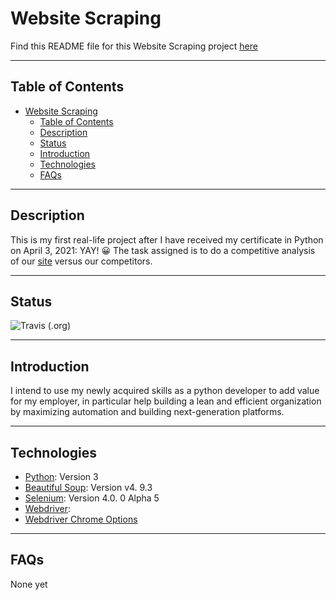 # Website Scraping

Find this README file for this Website Scraping project 
[here](https://github.com/bossiilaria/Python)

***

## Table of Contents
- [Website Scraping](#website-scraping)
  - [Table of Contents](#table-of-contents)
  - [Description](#description)
  - [Status](#status)
  - [Introduction](#introduction)
  - [Technologies](#technologies)
  - [FAQs](#faqs)

***

## Description
This is my first real-life project after I have received my certificate in Python on April 3, 2021: YAY! :grinning:
The task assigned is to do a competitive analysis of our [site](http://www.cheapoair.com/) versus our competitors. 

***

## Status
![Travis (.org)](https://img.shields.io/travis/rust-lang/rust?color=bright%20green&label=In%20Development&logo=python&logoColor=green&style=for-the-badge)

***

## Introduction
I intend to use my newly acquired skills as a python developer to add value for my employer, in particular help building a lean and efficient organization by maximizing automation and building next-generation platforms.

***

## Technologies
* [Python](https://www.python.org/downloads/windows/): Version 3
* [Beautiful Soup](https://www.crummy.com/software/BeautifulSoup/bs4/doc/): Version v4. 9.3 
* [Selenium](https://www.selenium.dev/documentation/en/): Version 4.0. 0 Alpha 5
* [Webdriver](https://www.selenium.dev/documentation/en/webdriver/): 
* [Webdriver Chrome Options](https://www.selenium.dev/selenium/docs/api/rb/Selenium/WebDriver/Chrome/Options.html)

***

## FAQs
None yet


